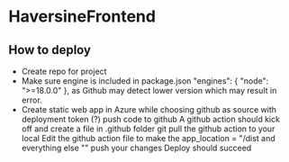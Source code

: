 # HaversineFrontend

## How to deploy
- Create repo for project
- Make sure engine is included in package.json "engines": { "node": ">=18.0.0" }, as Github may detect lower version which may result in error.
- Create static web app in Azure while choosing github as source with deployment token (?)
push code to github A github action should kick off and create a file in .github folder
git pull the github action to your local
Edit the github action file to make the app_location = "/dist and everything else ""
push your changes
Deploy should succeed
